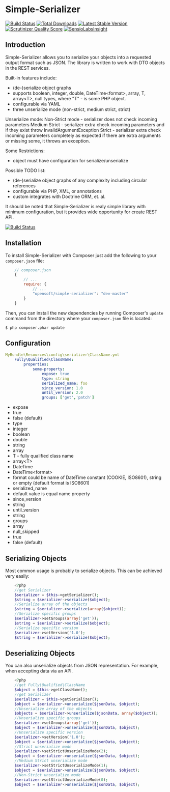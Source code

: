 Simple-Serializer
================


[![Build Status](https://secure.travis-ci.org/opensoft/simple-serializer.png?branch=master)](http://travis-ci.org/opensoft/simple-serializer)
[![Total Downloads](https://poser.pugx.org/opensoft/simple-serializer/downloads.png)](https://packagist.org/packages/opensoft/simple-serializer)
[![Latest Stable Version](https://poser.pugx.org/opensoft/simple-serializer/v/stable.png)](https://packagist.org/packages/opensoft/simple-serializer)
[![Scrutinizer Quality Score](https://scrutinizer-ci.com/g/opensoft/simple-serializer/badges/quality-score.png?s=ce7bb8be75525d519d466114856681b0dbd95848)](https://scrutinizer-ci.com/g/opensoft/simple-serializer/)
[![SensioLabsInsight](https://insight.sensiolabs.com/projects/950193f2-a3a7-4117-a267-e4b1c95fe5b3/mini.png)](https://insight.sensiolabs.com/projects/950193f2-a3a7-4117-a267-e4b1c95fe5b3)

Introduction
------------

Simple-Serializer allows you to serialize your objects into a requested output format such as JSON.
The library is written to work with DTO objects in the REST services.

Built-in features include:

- (de-)serialize object graphs
- supports boolean, integer, double, DateTime\<format\>, array, T, array\<T\>, null types, where "T" - is some PHP object.
- configurable via YAML
- three unserialize mode (non-strict, medium strict, strict)

Unserialize mode:
Non-Strict mode - serializer does not check incoming parameters
Medium Strict - serializer extra check incoming parameters and if they exist throw InvalidArgumentException
Strict - serializer extra check incoming parameters completely as expected if there are extra arguments or missing some, it throws an exception.


Some Restrictions:

- object must have configuration for serialize/unserialize

Possible TODO list:

- (de-)serialize object graphs of any complexity including circular references
- configurable via PHP, XML, or annotations
- custom integrates with Doctrine ORM, et. al.

It should be noted that Simple-Serializer is realy simple library with minimum configuration,
but it provides wide opportunity for create REST API.

[![Build Status](https://secure.travis-ci.org/opensoft/simple-serializer.png?branch=master)](http://travis-ci.org/opensoft/simple-serializer)


Installation
------------

To install Simple-Serializer with Composer just add the following to your `composer.json` file:

```javascript
    // composer.json
    {
        // ...
        require: {
            // ...
            "opensoft/simple-serializer": "dev-master"
        }
    }
```

Then, you can install the new dependencies by running Composer's ``update``
command from the directory where your ``composer.json`` file is located:

    $ php composer.phar update

Configuration
-------------

```yml
MyBundle\Resources\config\serializer\ClassName.yml
    Fully\Qualified\ClassName:
        properties:
            some-property:
                expose: true
                type: string
                serialized_name: foo
                since_version: 1.0
                until_version: 2.0
                groups: ['get','patch']
```

* expose
 * true
 * false (default)
* type
 * integer
 * boolean
 * double
 * string
 * array
 * T - fully qualified class name
 * array\<T\>
 * DateTime
 * DateTime\<format\>
  * format could be name of DateTime constant (COOKIE, ISO8601), string or empty (default format is ISO8601)
* serialized_name
 * default value is equal name property
* since_version
 * string
* until_version
 * string
* groups
 * array
* null_skipped
 * true
 * false (default)

Serializing Objects
-------------------
Most common usage is probably to serialize objects. This can be achieved
very easily:

```php
    <?php
    //get Serializer
    $serializer = $this->getSerializer();
    $string = $serializer->serialize($object);
    //Serialize array of the objects
    $string = $serializer->serialize(array($object));
    //Serialize specific groups
    $serializer->setGroups(array('get'));
    $string = $serializer->serialize($object);
    //Serialize specific version
    $serializer->setVersion('1.0');
    $string = $serializer->serialize($object);
```

Deserializing Objects
---------------------
You can also unserialize objects from JSON representation. For
example, when accepting data via an API.

```php
    <?php
    //get Fully\Qualified\ClassName
    $object = $this->getClassName();
    //get Serializer
    $serializer = $this->getSerializer();
    $object = $serializer->unserialize($jsonData, $object);
    //Unserialize array of the objects
    $objects = $serializer->unserialize($jsonData, array($object));
    //Unserialize specific groups
    $serializer->setGroups(array('get'));
    $object = $serializer->unserialize($jsonData, $object);
    //Unserialize specific version
    $serializer->setVersion('1.0');
    $object = $serializer->unserialize($jsonData, $object);
    //Strict unserialize mode
    $serializer->setStrictUnserializeMode(2);
    $object = $serializer->unserialize($jsonData, $object);
    //Medium Strict unserialize mode
    $serializer->setStrictUnserializeMode(1);
    $object = $serializer->unserialize($jsonData, $object);
    //Non-Strict unserialize mode
    $serializer->setStrictUnserializeMode(0);
    $object = $serializer->unserialize($jsonData, $object);
```
